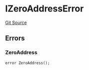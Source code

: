 # IZeroAddressError
[Git Source](https://github.com/thrackle-io/forte-rules-engine/blob/05058af162713f188a988f6affb17d318400fb7d/src/common/IErrors.sol)


## Errors
### ZeroAddress

```solidity
error ZeroAddress();
```

